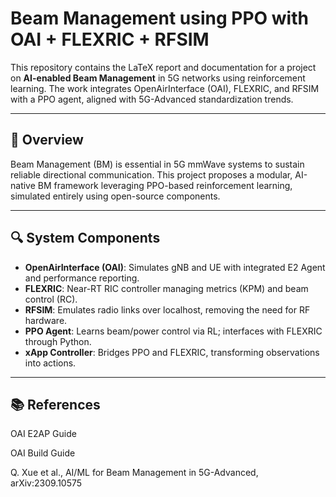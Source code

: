 # Beam Management using PPO with OAI + FLEXRIC + RFSIM

This repository contains the LaTeX report and documentation for a project on **AI-enabled Beam Management** in 5G networks using reinforcement learning. The work integrates OpenAirInterface (OAI), FLEXRIC, and RFSIM with a PPO agent, aligned with 5G-Advanced standardization trends.

---

## 📘 Overview

Beam Management (BM) is essential in 5G mmWave systems to sustain reliable directional communication. This project proposes a modular, AI-native BM framework leveraging PPO-based reinforcement learning, simulated entirely using open-source components.

---

## 🔍 System Components

- **OpenAirInterface (OAI)**: Simulates gNB and UE with integrated E2 Agent and performance reporting.
- **FLEXRIC**: Near-RT RIC controller managing metrics (KPM) and beam control (RC).
- **RFSIM**: Emulates radio links over localhost, removing the need for RF hardware.
- **PPO Agent**: Learns beam/power control via RL; interfaces with FLEXRIC through Python.
- **xApp Controller**: Bridges PPO and FLEXRIC, transforming observations into actions.

---

## 📚 References
OAI E2AP Guide

OAI Build Guide

Q. Xue et al., AI/ML for Beam Management in 5G-Advanced, arXiv:2309.10575

